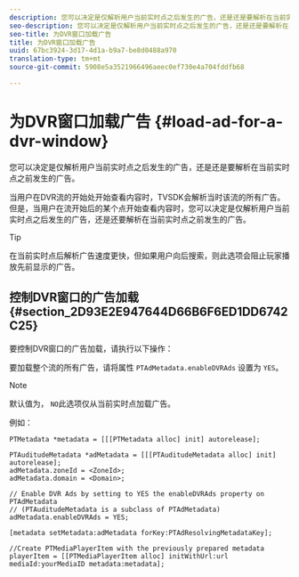 ```yaml
---
description: 您可以决定是仅解析用户当前实时点之后发生的广告，还是还是要解析在当前实时点之前发生的广告。
seo-description: 您可以决定是仅解析用户当前实时点之后发生的广告，还是还是要解析在当前实时点之前发生的广告。
seo-title: 为DVR窗口加载广告
title: 为DVR窗口加载广告
uuid: 67bc3924-3d17-4d1a-b9a7-be8d0488a970
translation-type: tm+mt
source-git-commit: 5908e5a3521966496aeec0ef730e4a704fddfb68

---
```



# 为DVR窗口加载广告 {#load-ad-for-a-dvr-window}

您可以决定是仅解析用户当前实时点之后发生的广告，还是还是要解析在当前实时点之前发生的广告。

当用户在DVR流的开始处开始查看内容时，TVSDK会解析当时该流的所有广告。 但是，当用户在流开始后的某个点开始查看内容时，您可以决定是仅解析用户当前实时点之后发生的广告，还是还要解析在当前实时点之前发生的广告。

>[!TIP]
>
>在当前实时点后解析广告速度更快，但如果用户向后搜索，则此选项会阻止玩家播放先前显示的广告。

## 控制DVR窗口的广告加载 {#section_2D93E2E947644D66B6F6ED1DD6742C25}

要控制DVR窗口的广告加载，请执行以下操作：

要加载整个流的所有广告，请将属性 `PTAdMetadata.enableDVRAds` 设置为 `YES`。

>[!NOTE]
>
>默认值为， `NO`此选项仅从当前实时点加载广告。

例如：

```
PTMetadata *metadata = [[[PTMetadata alloc] init] autorelease]; 
 
PTAuditudeMetadata *adMetadata = [[[PTAuditudeMetadata alloc] init] autorelease];  
adMetadata.zoneId = <ZoneId>; 
adMetadata.domain = <Domain>; 
 
// Enable DVR Ads by setting to YES the enableDVRAds property on PTAdMetadata  
// (PTAuditudeMetadata is a subclass of PTAdMetadata)  
adMetadata.enableDVRAds = YES; 
 
[metadata setMetadata:adMetadata forKey:PTAdResolvingMetadataKey]; 
 
//Create PTMediaPlayerItem with the previously prepared metadata    
playerItem = [[PTMediaPlayerItem alloc] initWithUrl:url mediaId:yourMediaID metadata:metadata]; 
```
